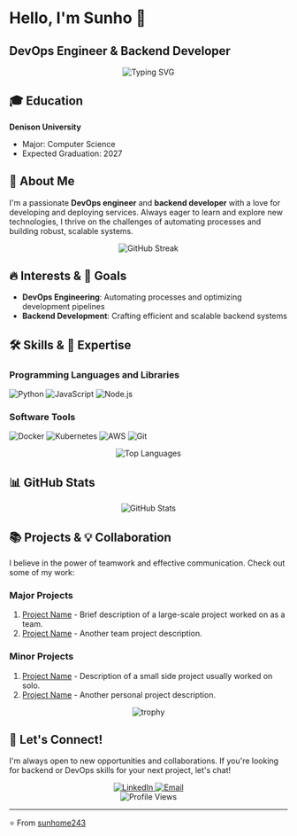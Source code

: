 # Hello, I'm Sunho 👋
## DevOps Engineer & Backend Developer

<div align="center">
  <img src="https://readme-typing-svg.herokuapp.com?font=Fira+Code&pause=1000&width=435&lines=DevOps+Engineer;Backend+Developer;Continuous+Learner" alt="Typing SVG" />
</div>

## 🎓 Education
**Denison University**
* Major: Computer Science
* Expected Graduation: 2027

## 🚀 About Me
I'm a passionate **DevOps engineer** and **backend developer** with a love for developing and deploying services. Always eager to learn and explore new technologies, I thrive on the challenges of automating processes and building robust, scalable systems.

<div align="center">
  <img src="https://github-readme-streak-stats.herokuapp.com/?user=sunhome243&theme=dark" alt="GitHub Streak" />
</div>

## 🔥 Interests & 🎯 Goals
* **DevOps Engineering**: Automating processes and optimizing development pipelines
* **Backend Development**: Crafting efficient and scalable backend systems

## 🛠️ Skills & 💪 Expertise

### Programming Languages and Libraries
![Python](https://img.shields.io/badge/-Python-3776AB?style=for-the-badge&logo=Python&logoColor=white)
![JavaScript](https://img.shields.io/badge/-JavaScript-F7DF1E?style=for-the-badge&logo=javascript&logoColor=black)
![Node.js](https://img.shields.io/badge/-Node.js-339933?style=for-the-badge&logo=Node.js&logoColor=white)

### Software Tools
![Docker](https://img.shields.io/badge/-Docker-2496ED?style=for-the-badge&logo=docker&logoColor=white)
![Kubernetes](https://img.shields.io/badge/-Kubernetes-326CE5?style=for-the-badge&logo=kubernetes&logoColor=white)
![AWS](https://img.shields.io/badge/-AWS-232F3E?style=for-the-badge&logo=amazon-aws&logoColor=white)
![Git](https://img.shields.io/badge/-Git-F05032?style=for-the-badge&logo=git&logoColor=white)

<div align="center">
  <img src="https://github-readme-stats.vercel.app/api/top-langs/?username=sunhome243&layout=compact&theme=radical" alt="Top Languages" />
</div>

## 📊 GitHub Stats
<div align="center">
  <img src="https://github-readme-stats.vercel.app/api?username=sunhome243&show_icons=true&theme=radical" alt="GitHub Stats" />
</div>

## 📚 Projects & 💡 Collaboration
I believe in the power of teamwork and effective communication. Check out some of my work:

### Major Projects
1. [Project Name](project-link) - Brief description of a large-scale project worked on as a team.
2. [Project Name](project-link) - Another team project description.

### Minor Projects
1. [Project Name](project-link) - Description of a small side project usually worked on solo.
2. [Project Name](project-link) - Another personal project description.

<div align="center">
  <img src="https://github-profile-trophy.vercel.app/?username=sunhome243&theme=darkhub&no-frame=true&row=1&column=7" alt="trophy" />
</div>

## 🤝 Let's Connect!
I'm always open to new opportunities and collaborations. If you're looking for backend or DevOps skills for your next project, let's chat!

<div align="center">
  <a href="Your www.linkedin.com/in/sunhokim070202 URL">
    <img src="https://img.shields.io/badge/-LinkedIn-0077B5?style=for-the-badge&logo=LinkedIn&logoColor=white" alt="LinkedIn" />
  </a>
  <a href="mailto:sunhome243@gmail.com">
    <img src="https://img.shields.io/badge/-Email-D14836?style=for-the-badge&logo=Gmail&logoColor=white" alt="Email" />
  </a>
</div>

<div align="center">
  <img src="https://komarev.com/ghpvc/?username=sunhome243&color=blueviolet&style=flat-square&label=Profile+Views" alt="Profile Views" />
</div>

---

⭐️ From [sunhome243](https://github.com/sunhome243)